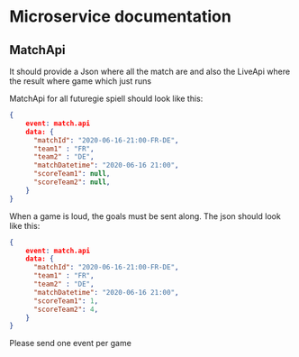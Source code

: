 # Microservice documentation 


## MatchApi

It should provide a Json where all the match are and also the LiveApi where the result where game which just runs


MatchApi for all futuregie spiell should look like this:

```JSON
{
    event: match.api
    data: {
      "matchId": "2020-06-16-21:00-FR-DE",
      "team1" : "FR",
      "team2" : "DE",
      "matchDatetime": "2020-06-16 21:00",
      "scoreTeam1": null,
      "scoreTeam2": null,
    }
}
```

When a game is loud, the goals must be sent along. The json should look like this:

```JSON
{
    event: match.api
    data: {
      "matchId": "2020-06-16-21:00-FR-DE",
      "team1" : "FR",
      "team2" : "DE",
      "matchDatetime": "2020-06-16 21:00",
      "scoreTeam1": 1,
      "scoreTeam2": 4,
    }
}
```

Please send one event per game

